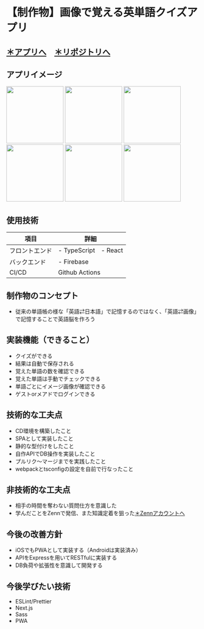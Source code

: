 # 【制作物】画像で覚える英単語クイズアプリ
## [＊アプリへ](https://photo-wordbook.web.app)　[＊リポジトリへ](https://github.com/sobaotto/photo-wordbook)
## アプリイメージ
<img src="https://user-images.githubusercontent.com/75721044/119998007-45041200-c00b-11eb-9971-15eba0a66bdf.PNG" width="150px"> <img src="https://user-images.githubusercontent.com/75721044/119998022-49c8c600-c00b-11eb-8b65-17327871b128.PNG" width="150px"> <img src="https://user-images.githubusercontent.com/75721044/119998001-43d2e500-c00b-11eb-8d6c-8911b58baf6d.PNG" width="150px"> <img src="https://user-images.githubusercontent.com/75721044/119997946-36b5f600-c00b-11eb-8471-f00b7f800234.PNG" width="150px"> <img src="https://user-images.githubusercontent.com/75721044/119997973-3cabd700-c00b-11eb-93bc-29fc42b81e74.PNG" width="150px"> <img src="https://user-images.githubusercontent.com/75721044/119998028-4a615c80-c00b-11eb-982e-bc190d7100f0.PNG" width="150px">
 
## 使用技術
項目|詳細
-|-
フロントエンド|- TypeScript　- React
バックエンド|- Firebase
CI/CD|Github Actions

## 制作物のコンセプト
- 従来の単語帳の様な「英語⇄日本語」で記憶するのではなく、「英語⇄画像」で記憶することで英語脳を作ろう

## 実装機能（できること）
- クイズができる
- 結果は自動で保存される
- 覚えた単語の数を確認できる
- 覚えた単語は手動でチェックできる
- 単語ごとにイメージ画像が確認できる
- ゲストorメアドでログインできる

## 技術的な工夫点
- CD環境を構築したこと
- SPAとして実装したこと
- 静的な型付けをしたこと
- 自作APIでDB操作を実装したこと
- プルリク〜マージまでを実践したこと
- webpackとtsconfigの設定を自前で行なったこと

## 非技術的な工夫点
- 相手の時間を奪わない質問仕方を意識した
- 学んだことをZennで発信、また知識定着を狙った[＊Zennアカウントへ](https://zenn.dev/sobaotto)

## 今後の改善方針
- iOSでもPWAとして実装する（Androidは実装済み）
- APIをExpressを用いてRESTfulに実装する
- DB負荷や拡張性を意識して開発する

## 今後学びたい技術
- ESLint/Prettier
- Next.js
- Sass
- PWA
